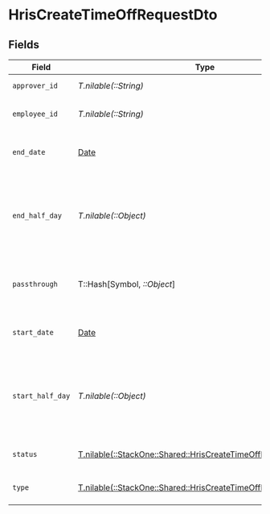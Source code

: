 # HrisCreateTimeOffRequestDto


## Fields

| Field                                                                                                                        | Type                                                                                                                         | Required                                                                                                                     | Description                                                                                                                  | Example                                                                                                                      |
| ---------------------------------------------------------------------------------------------------------------------------- | ---------------------------------------------------------------------------------------------------------------------------- | ---------------------------------------------------------------------------------------------------------------------------- | ---------------------------------------------------------------------------------------------------------------------------- | ---------------------------------------------------------------------------------------------------------------------------- |
| `approver_id`                                                                                                                | *T.nilable(::String)*                                                                                                        | :heavy_minus_sign:                                                                                                           | The approver ID                                                                                                              | 1687-4                                                                                                                       |
| `employee_id`                                                                                                                | *T.nilable(::String)*                                                                                                        | :heavy_minus_sign:                                                                                                           | The employee ID                                                                                                              | 1687-3                                                                                                                       |
| `end_date`                                                                                                                   | [Date](https://ruby-doc.org/stdlib-2.6.1/libdoc/date/rdoc/Date.html)                                                         | :heavy_minus_sign:                                                                                                           | The end date of the time off request                                                                                         | 2021-01-01T01:01:01.000Z                                                                                                     |
| `end_half_day`                                                                                                               | *T.nilable(::Object)*                                                                                                        | :heavy_minus_sign:                                                                                                           | True if the end of the time off request ends half way through the day                                                        | true                                                                                                                         |
| `passthrough`                                                                                                                | T::Hash[Symbol, *::Object*]                                                                                                  | :heavy_minus_sign:                                                                                                           | Value to pass through to the provider                                                                                        | {<br/>"other_known_names": "John Doe"<br/>}                                                                                  |
| `start_date`                                                                                                                 | [Date](https://ruby-doc.org/stdlib-2.6.1/libdoc/date/rdoc/Date.html)                                                         | :heavy_minus_sign:                                                                                                           | The start date of the time off request                                                                                       | 2021-01-01T01:01:01.000Z                                                                                                     |
| `start_half_day`                                                                                                             | *T.nilable(::Object)*                                                                                                        | :heavy_minus_sign:                                                                                                           | True if the start of the time off request begins half way through the day                                                    | true                                                                                                                         |
| `status`                                                                                                                     | [T.nilable(::StackOne::Shared::HrisCreateTimeOffRequestDtoStatus)](../../models/shared/hriscreatetimeoffrequestdtostatus.md) | :heavy_minus_sign:                                                                                                           | The status of the time off request                                                                                           |                                                                                                                              |
| `type`                                                                                                                       | [T.nilable(::StackOne::Shared::HrisCreateTimeOffRequestDtoType)](../../models/shared/hriscreatetimeoffrequestdtotype.md)     | :heavy_minus_sign:                                                                                                           | The type of the time off request                                                                                             |                                                                                                                              |